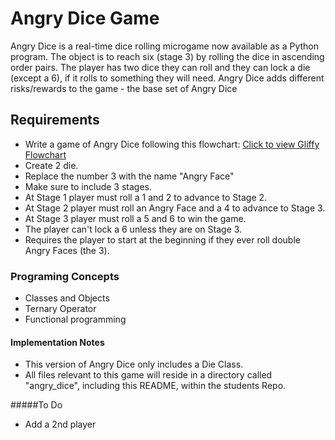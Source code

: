 # Angry Dice Game


Angry Dice is a real-time dice rolling microgame now available as a Python program. The object is to reach six (stage 3) by rolling the  dice in ascending order pairs. The player has two dice they can roll and they can lock a die (except a 6), if it rolls to something they will need. Angry Dice adds different risks/rewards to the game - the base set of Angry Dice 



## Requirements
- Write a game of Angry Dice following this flowchart:
[Click to view Gliffy Flowchart](http://www.gliffy.com/go/publish/9892305)
- Create 2 die.
- Replace the number 3 with the name "Angry Face"
- Make sure to include 3 stages.
- At Stage 1 player must roll a 1 and 2 to advance to Stage 2.
- At Stage 2 player must roll an Angry Face and a 4 to advance to Stage 3.
- At Stage 3 player must roll a 5 and 6 to win the game.
- The player can't lock a 6 unless they are on Stage 3.
- Requires the player to start at the beginning if they ever roll double Angry Faces (the 3).


### Programing Concepts
- Classes and Objects
- Ternary Operator
- Functional programming


#### Implementation Notes
- This version of Angry Dice only includes a Die Class.
- All files relevant to this game will reside in a directory called "angry_dice", including this README, within the students Repo.


#####To Do
- Add a 2nd player
